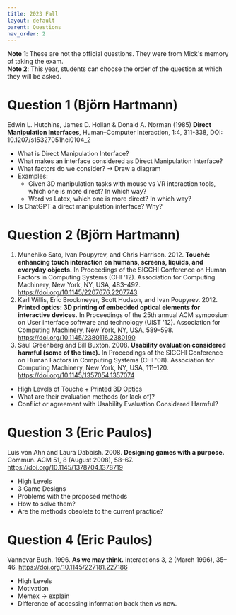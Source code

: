 ```yaml
---
title: 2023 Fall
layout: default
parent: Questions
nav_order: 2
---
```

**Note 1**: These are not the official questions. They were from Mick's memory of taking the exam.\
**Note 2**: This year, students can choose the order of the question at which they will be asked.

# Question 1 (Björn Hartmann)
Edwin L. Hutchins, James D. Hollan & Donald A. Norman (1985) **Direct Manipulation Interfaces**, Human–Computer Interaction, 1:4, 311-338, DOI: 10.1207/s15327051hci0104_2 
- What is Direct Manipulation Interface?
- What makes an interface considered as Direct Manipulation Interface?
- What factors do we consider? → Draw a diagram
- Examples:
  - Given 3D manipulation tasks with mouse vs VR interaction tools, which one is more direct? In which way?
  - Word vs Latex, which one is more direct? In which way?
- Is ChatGPT a direct manipulation interface? Why?

# Question 2 (Björn Hartmann)
1. Munehiko Sato, Ivan Poupyrev, and Chris Harrison. 2012.
**Touché: enhancing touch interaction on humans, screens, liquids, and everyday objects.**
In Proceedings of the SIGCHI Conference on Human Factors in Computing Systems (CHI '12).
Association for Computing Machinery, New York, NY, USA, 483–492. https://doi.org/10.1145/2207676.2207743
2. Karl Willis, Eric Brockmeyer, Scott Hudson, and Ivan Poupyrev. 2012.
**Printed optics: 3D printing of embedded optical elements for interactive devices.**
In Proceedings of the 25th annual ACM symposium on User interface software and technology (UIST '12).
Association for Computing Machinery, New York, NY, USA, 589–598. https://doi.org/10.1145/2380116.2380190
3. Saul Greenberg and Bill Buxton. 2008.
**Usability evaluation considered harmful (some of the time).**
In Proceedings of the SIGCHI Conference on Human Factors in Computing Systems (CHI '08).
Association for Computing Machinery, New York, NY, USA, 111–120. https://doi.org/10.1145/1357054.1357074

- High Levels of Touche + Printed 3D Optics
- What are their evaluation methods (or lack of)?
- Conflict or agreement with Usability Evaluation Considered Harmful?

# Question 3 (Eric Paulos)
Luis von Ahn and Laura Dabbish. 2008.
**Designing games with a purpose.**
Commun. ACM 51, 8 (August 2008), 58–67. https://doi.org/10.1145/1378704.1378719

- High Levels
- 3 Game Designs
- Problems with the proposed methods
- How to solve them?
- Are the methods obsolete to the current practice?

# Question 4 (Eric Paulos)
Vannevar Bush. 1996.
**As we may think.**
interactions 3, 2 (March 1996), 35–46. https://doi.org/10.1145/227181.227186

- High Levels
- Motivation
- Memex → explain
- Difference of accessing information back then vs now.

